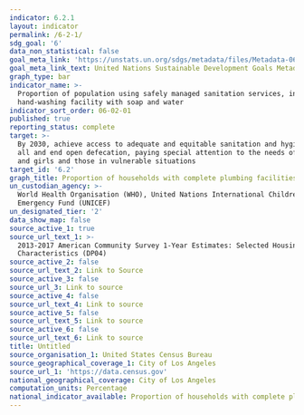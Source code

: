 ```yaml
---
indicator: 6.2.1
layout: indicator
permalink: /6-2-1/
sdg_goal: '6'
data_non_statistical: false
goal_meta_link: 'https://unstats.un.org/sdgs/metadata/files/Metadata-06-02-01.pdf'
goal_meta_link_text: United Nations Sustainable Development Goals Metadata (pdf 428kB)
graph_type: bar
indicator_name: >-
  Proportion of population using safely managed sanitation services, including a
  hand-washing facility with soap and water
indicator_sort_order: 06-02-01
published: true
reporting_status: complete
target: >-
  By 2030, achieve access to adequate and equitable sanitation and hygiene for
  all and end open defecation, paying special attention to the needs of women
  and girls and those in vulnerable situations
target_id: '6.2'
graph_title: Proportion of households with complete plumbing facilities
un_custodian_agency: >-
  World Health Organisation (WHO), United Nations International Children's
  Emergency Fund (UNICEF)
un_designated_tier: '2'
data_show_map: false
source_active_1: true
source_url_text_1: >-
  2013-2017 American Community Survey 1-Year Estimates: Selected Housing
  Characteristics (DP04)
source_active_2: false
source_url_text_2: Link to Source
source_active_3: false
source_url_3: Link to source
source_active_4: false
source_url_text_4: Link to source
source_active_5: false
source_url_text_5: Link to source
source_active_6: false
source_url_text_6: Link to source
title: Untitled
source_organisation_1: United States Census Bureau
source_geographical_coverage_1: City of Los Angeles
source_url_1: 'https://data.census.gov'
national_geographical_coverage: City of Los Angeles
computation_units: Percentage
national_indicator_available: Proportion of households with complete plumbing facilities
---
```

